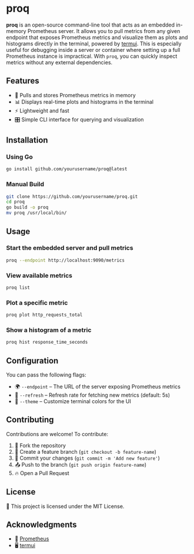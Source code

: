 # proq

**proq** is an open-source command-line tool that acts as an embedded in-memory Prometheus server. It allows you to pull metrics from any given endpoint that exposes Prometheus metrics and visualize them as plots and histograms directly in the terminal, powered by [termui](https://github.com/gizak/termui). This is especially useful for debugging inside a server or container where setting up a full Prometheus instance is impractical. With `proq`, you can quickly inspect metrics without any external dependencies.

## Features
- 🚀 Pulls and stores Prometheus metrics in memory
- 📊 Displays real-time plots and histograms in the terminal
- ⚡ Lightweight and fast
- 🎛️ Simple CLI interface for querying and visualization

## Installation

### Using Go
```sh
go install github.com/yourusername/proq@latest
```

### Manual Build
```sh
git clone https://github.com/yourusername/proq.git
cd proq
go build -o proq
mv proq /usr/local/bin/
```

## Usage

### Start the embedded server and pull metrics
```sh
proq --endpoint http://localhost:9090/metrics
```

### View available metrics
```sh
proq list
```

### Plot a specific metric
```sh
proq plot http_requests_total
```

### Show a histogram of a metric
```sh
proq hist response_time_seconds
```

## Configuration
You can pass the following flags:
- 🌍 `--endpoint` – The URL of the server exposing Prometheus metrics
- 🔄 `--refresh` – Refresh rate for fetching new metrics (default: 5s)
- 🎨 `--theme` – Customize terminal colors for the UI

## Contributing
Contributions are welcome! To contribute:
1. 🍴 Fork the repository
2. 🌱 Create a feature branch (`git checkout -b feature-name`)
3. 💾 Commit your changes (`git commit -m 'Add new feature'`)
4. 📤 Push to the branch (`git push origin feature-name`)
5. 🔥 Open a Pull Request

## License
📜 This project is licensed under the MIT License.

## Acknowledgments
- 💖 [Prometheus](https://prometheus.io/)
- 🖥️ [termui](https://github.com/gizak/termui)

